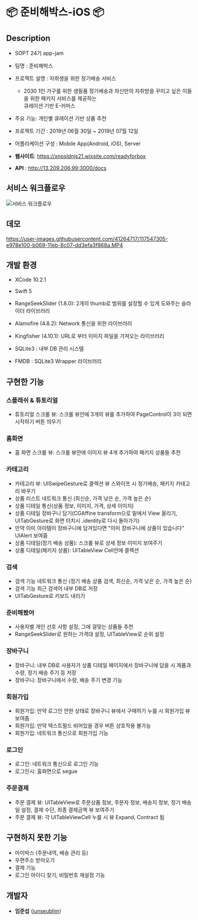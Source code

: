 # 📦 준비해박스-iOS 📦

## Description
* SOPT 24기 app-jam

* 팀명 : 준비해박스

* 프로젝트 설명 : 자취생을 위한 정기배송 서비스
  * 2030 1인 가구를 위한 생필품 정기배송과 자신만의 자취방을 꾸미고 싶은 이들을 위한 패키지 서비스를 제공하는  
  큐레이션 기반 E-커머스

* 주요 기능: 개인별 큐레이션 기반 상품 추천

* 프로젝트 기간 : 2019년 06월 30일 ~ 2019년 07월 12일

* 어플리케이션 구성 : Mobile App(Android, iOS), Server

* **웹사이트**: https://xnpsldnjs21.wixsite.com/readyforbox

* **API** : http://13.209.206.99:3000/docs



## 서비스 워크플로우
![서비스 워크플로우](./images/workflow.jpeg)

## 데모


https://user-images.githubusercontent.com/41264717/117547305-e978e100-b069-11eb-8c07-dd3efa3f868a.MP4



## 개발 환경 

* XCode 10.2.1

* Swift 5 

* RangeSeekSlider (1.8.0): 2개의 thumb로 범위를 설정할 수 있게 도와주는 슬라이더 라이브러리

* Alamofire (4.8.2): Network 통신을 위한 라이브러리

* Kingfisher (4.10.1): URL로 부터 이미지 파일을 가져오는 라이브러리

* SQLite3 : 내부 DB 관리 시스템

* FMDB : SQLite3 Wrapper 라이브러리 

## 구현한 기능

### 스플래쉬 & 튜토리얼
* 튜토리얼 스크롤 뷰: 스크롤 뷰안에 3개의 뷰를 추가하여 PageControl이 3이 되면 시작하기 버튼 띄우기

### 홈화면
* 홈 화면 스크롤 뷰: 스크롤 뷰안에 이미지 뷰 4개 추가하여 패키지 상품들 추천

### 카테고리
* 카테고리 뷰: UISwipeGesture로 콜렉션 뷰 스와이프 시 정기배송, 패키지 카테고리 바꾸기
* 상품 리스트 네트워크 통신 (최신순, 가격 낮은 순, 가격 높은 순)
* 상품 디테일 통신(상품 정보, 이미지, 가격, 상세 이미지)
* 상품 디테일 장바구니 담기(CGAffine transform으로 밑에서 View 올리기, UITabGesture로 화면 터치시 .identity로 다시 돌아가기)
* 만약 이미 아이템이 장바구니에 담겨있다면 "이미 장바구니에 상품이 있습니다" UIAlert 보여줌
* 상품 디테일(정기 배송 상품): 스크롤 뷰로 상세 정보 이미지 보여주기
* 상품 디테일(패키지 상품): UITableView Cell안에 콜렉션

### 검색
* 검색 기능 네트워크 통신 (정기 배송 상품 검색, 최신순, 가격 낮은 순, 가격 높은 순)
* 검색 기능 최근 검색어 내부 DB로 저장
* UITabGesture로 키보드 내리기

### 준비해봤어
* 사용자별 개인 선호 사항 설정, 그에 걸맞는 상품들 추천
* RangeSeekSlider로 원하는 가격대 설정, UITableView로 순위 설정

### 장바구니
* 장바구니: 내부 DB로 사용자가 상품 디테일 페이지에서 장바구니에 담을 시 제품과 수량, 정기 배송 주기 등 저장
* 장바구니: 장바구니에서 수량, 배송 주기 변경 기능

### 회원가입
* 회원가입: 만약 로그인 안한 상태로 장바구니 뷰에서 구매하기 누를 시 회원가입 뷰 보여줌
* 회원가입: 만약 텍스트필드 비어있을 경우 버튼 상호작용 불가능
* 회원가입: 네트워크 통신으로 회원가입 기능

### 로그인
* 로그인: 네트워크 통신으로 로그인 기능
* 로그인시: 홈화면으로 segue

### 주문결제
* 주문 결제 뷰: UITableView로 주문상품 정보, 주문자 정보, 배송지 정보, 정기 배송일 설정, 결제 수단, 최종 결제금액 뷰 보여주기
* 주문 결제 뷰: 각 UITableViewCell 누를 시 뷰 Expand, Contract 됨


## 구현하지 못한 기능
* 마이박스 (주문내역, 배송 관리 등)
* 우편주소 받아오기
* 결제 기능
* 로그인 아이디 찾기, 비밀번호 재설정 기능







## 개발자

*  **임준섭** ([junseublim](https://github.com/junseublim))
